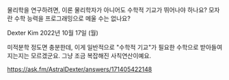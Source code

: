 물리학을 연구하려면, 이론 물리학자가 아니어도 수학적 기교가 뛰어나야 하나요? 모자란 수학 능력을 프로그래밍으로 메울 수는 없나요?

Dexter Kim
2022년 10월 17일 (월)

미적분학 정도면 충분한데, 이게 일반적으로 "수학적 기교"가 필요한 수학으로 받아들여지는지는 모르겠군요. 그냥 조금 복잡해진 사칙연산이예요.

https://ask.fm/AstralDexter/answers/171405422148
